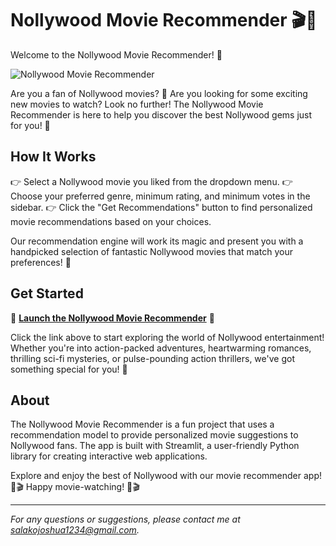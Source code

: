 # Nollywood Movie Recommender 🎬🍿

Welcome to the Nollywood Movie Recommender! 🚀

![Nollywood Movie Recommender](https://www.lgnewsroom.com/wp-content/uploads/2021/06/Nollywood.png)

Are you a fan of Nollywood movies? 🎥 Are you looking for some exciting new movies to watch? Look no further! The Nollywood Movie Recommender is here to help you discover the best Nollywood gems just for you! 💎

## How It Works

👉 Select a Nollywood movie you liked from the dropdown menu.
👉 Choose your preferred genre, minimum rating, and minimum votes in the sidebar.
👉 Click the "Get Recommendations" button to find personalized movie recommendations based on your choices.

Our recommendation engine will work its magic and present you with a handpicked selection of fantastic Nollywood movies that match your preferences! 🌟

## Get Started

🚀 **[Launch the Nollywood Movie Recommender]([https://www.example.com/nollywood-movie-recommender](https://nollywoodrecommender.streamlit.app/))** 🚀

Click the link above to start exploring the world of Nollywood entertainment! Whether you're into action-packed adventures, heartwarming romances, thrilling sci-fi mysteries, or pulse-pounding action thrillers, we've got something special for you! 🎉

## About

The Nollywood Movie Recommender is a fun project that uses a recommendation model to provide personalized movie suggestions to Nollywood fans. The app is built with Streamlit, a user-friendly Python library for creating interactive web applications.

Explore and enjoy the best of Nollywood with our movie recommender app! 🍿🎬 Happy movie-watching! 🍿🎬

---

_For any questions or suggestions, please contact me at [salakojoshua1234@gmail.com](mailto:salakojoshua1234@gmail.com)._
